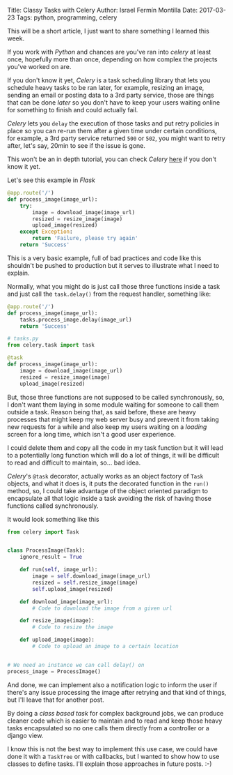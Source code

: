Title: Classy Tasks with Celery
Author: Israel Fermín Montilla
Date: 2017-03-23
Tags: python, programming, celery


This will be a short article, I just want to share something I learned this week.

If you work with *Python* and chances are you've ran into *celery* at least once, hopefully more than once, depending on how complex the projects
you've worked on are.

If you don't know it yet, *Celery* is a task scheduling library that lets you schedule heavy tasks to be ran later, for example, resizing an image, sending an email or posting data to a 3rd party service, those are things that can be done *later* so you don't have to keep your users waiting online for something to finish and could actually fail.

*Celery* lets you `delay` the execution of those tasks and put retry policies in place so you can re-run them after a given time under certain conditions, for example, a 3rd party service returned `500` or `502`, you might want to retry after, let's say, 20min to see if the issue is gone.

This won't be an in depth tutorial, you can check *Celery* [here](http://docs.celeryproject.org/en) if you don't know it yet.

Let's see this example in *Flask*

```python
@app.route('/')
def process_image(image_url):
    try:
        image = download_image(image_url)
        resized = resize_image(image)
        upload_image(resized)
    except Exception:
        return 'Failure, please try again'
    return 'Success'
```

This is a very basic example, full of bad practices and code like this shouldn't be pushed to production but it serves to illustrate what I need to explain.

Normally, what you might do is just call those three functions inside a task and just call the `task.delay()` from the request handler, something like:

```python
@app.route('/')
def process_image(image_url):
    tasks.process_image.delay(image_url)
    return 'Success'

# tasks.py
from celery.task import task

@task
def process_image(image_url):
    image = download_image(image_url)
    resized = resize_image(image)
    upload_image(resized)
```

But, those three functions are not supposed to be called synchronously, so, I don't want them laying in some module waiting for someone to call them outside a task. Reason being that, as said before, these are heavy processes that might keep my web server busy and prevent it from taking new requests for a while and also keep my users waiting on a *loading* screen for a long time, which isn't a good user experience.

I could delete them and copy all the code in my task function but it will lead to a potentially long function which will do a lot of things, it will be difficult to read and difficult to maintain, so... bad idea.

*Celery*'s `@task` decorator, actually works as an object factory of `Task` objects, and what it does is, it puts the decorated function in the `run()` method, so, I could take advantage of the object oriented paradigm to encapsulate all that logic inside a task avoiding the risk of having those functions called synchronously.

It would look something like this

```python
from celery import Task


class ProcessImage(Task):
    ignore_result = True

    def run(self, image_url):
        image = self.download_image(image_url)
        resized = self.resize_image(image)
        self.upload_image(resized)

    def download_image(image_url):
        # Code to download the image from a given url

    def resize_image(image):
        # Code to resize the image

    def upload_image(image):
        # Code to upload an image to a certain location


# We need an instance we can call delay() on
process_image = ProcessImage()
```

And done, we can implement also a notification logic to inform the user if there's any issue processing the image after retrying and that kind of
things, but I'll leave that for another post.

By doing a *class based task* for complex background jobs, we can produce cleaner code which is easier to maintain and to read and keep those heavy tasks encapsulated so no one calls them directly from a controller or a django view.

I know this is not the best way to implement this use case, we could have done it with a `TaskTree` or with callbacks, but I wanted to show how to use classes to define tasks. I'll explain those approaches in future posts. :-)
